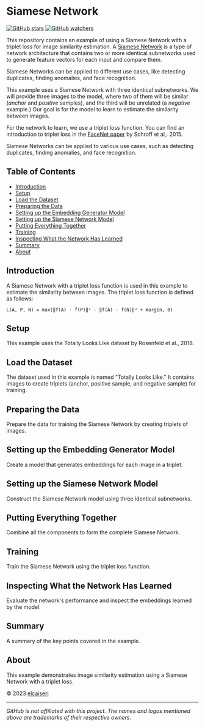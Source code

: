 # Siamese Network

[![GitHub stars](https://img.shields.io/github/stars/elcaiseri/Siamese-Network)](https://github.com/elcaiseri/Siamese-Network/stargazers)
[![GitHub watchers](https://img.shields.io/github/watchers/elcaiseri/Siamese-Network)](https://github.com/elcaiseri/Siamese-Network/watchers)

This repository contains an example of using a Siamese Network with a triplet loss for image similarity estimation. A [Siamese Network](https://en.wikipedia.org/wiki/Siamese_neural_network) is a type of network architecture that
contains two or more identical subnetworks used to generate feature vectors for each input and compare them.

Siamese Networks can be applied to different use cases, like detecting duplicates, finding anomalies, and face recognition.

This example uses a Siamese Network with three identical subnetworks. We will provide three images to the model, where
two of them will be similar (_anchor_ and _positive_ samples), and the third will be unrelated (a _negative_ example.)
Our goal is for the model to learn to estimate the similarity between images.

For the network to learn, we use a triplet loss function. You can find an introduction to triplet loss in the
[FaceNet paper](https://arxiv.org/pdf/1503.03832.pdf) by Schroff et al,. 2015.

Siamese Networks can be applied to various use cases, such as detecting duplicates, finding anomalies, and face recognition.

## Table of Contents
- [Introduction](#introduction)
- [Setup](#setup)
- [Load the Dataset](#load-the-dataset)
- [Preparing the Data](#preparing-the-data)
- [Setting up the Embedding Generator Model](#setting-up-the-embedding-generator-model)
- [Setting up the Siamese Network Model](#setting-up-the-siamese-network-model)
- [Putting Everything Together](#putting-everything-together)
- [Training](#training)
- [Inspecting What the Network Has Learned](#inspecting-what-the-network-has-learned)
- [Summary](#summary)
- [About](#about)

## Introduction
A Siamese Network with a triplet loss function is used in this example to estimate the similarity between images. The triplet loss function is defined as follows:

```
L(A, P, N) = max(‖f(A) - f(P)‖² - ‖f(A) - f(N)‖² + margin, 0)
```

## Setup
This example uses the Totally Looks Like dataset by Rosenfeld et al., 2018.

## Load the Dataset
The dataset used in this example is named "Totally Looks Like." It contains images to create triplets (anchor, positive sample, and negative sample) for training.

## Preparing the Data
Prepare the data for training the Siamese Network by creating triplets of images.

## Setting up the Embedding Generator Model
Create a model that generates embeddings for each image in a triplet.

## Setting up the Siamese Network Model
Construct the Siamese Network model using three identical subnetworks.

## Putting Everything Together
Combine all the components to form the complete Siamese Network.

## Training
Train the Siamese Network using the triplet loss function.

## Inspecting What the Network Has Learned
Evaluate the network's performance and inspect the embeddings learned by the model.

## Summary
A summary of the key points covered in the example.

## About
This example demonstrates image similarity estimation using a Siamese Network with a triplet loss.

© 2023 [elcaiseri](https://github.com/elcaiseri)

---
*GitHub is not affiliated with this project. The names and logos mentioned above are trademarks of their respective owners.*

